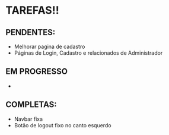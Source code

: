 # TAREFAS!!

## PENDENTES: 
- Melhorar pagina de cadastro
- Páginas de Login, Cadastro e relacionados de Administrador

## EM PROGRESSO

- 

## COMPLETAS:

- Navbar fixa
- Botão de logout fixo no canto esquerdo
